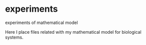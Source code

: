 # experiments
experiments of mathematical model

Here I place files related with my mathematical model for biological systems.
